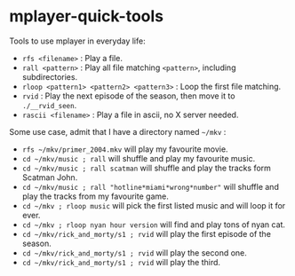 # mplayer-quick-tools
Tools to use mplayer in everyday life:

 - `rfs <filename>` : Play a file.
 - `rall <pattern>` : Play all file matching `<pattern>`, including subdirectories.
 - `rloop <pattern1> <pattern2> <pattern3>` : Loop the first file matching.
 - `rvid` : Play the next episode of the season, then move it to `./__rvid_seen`.
 - `rascii <filename>` : Play a file in ascii, no X server needed.

Some use case, admit that I have a directory named `~/mkv` :
 - `rfs ~/mkv/primer_2004.mkv` will play my favourite movie.
 - `cd ~/mkv/music ; rall` will shuffle and play my favourite music.
 - `cd ~/mkv/music ; rall scatman` will shuffle and play the tracks form Scatman John.
 - `cd ~/mkv/music ; rall "hotline*miami*wrong*number"` will shuffle and play the tracks from my favourite game.
 - `cd ~/mkv ; rloop music` will pick the first listed music and will loop it for ever.
 - `cd ~/mkv ; rloop nyan hour version` will find and play tons of nyan cat.
 - `cd ~/mkv/rick_and_morty/s1 ; rvid` will play the first episode of the season.
 - `cd ~/mkv/rick_and_morty/s1 ; rvid` will play the second one.
 - `cd ~/mkv/rick_and_morty/s1 ; rvid` will play the third.

